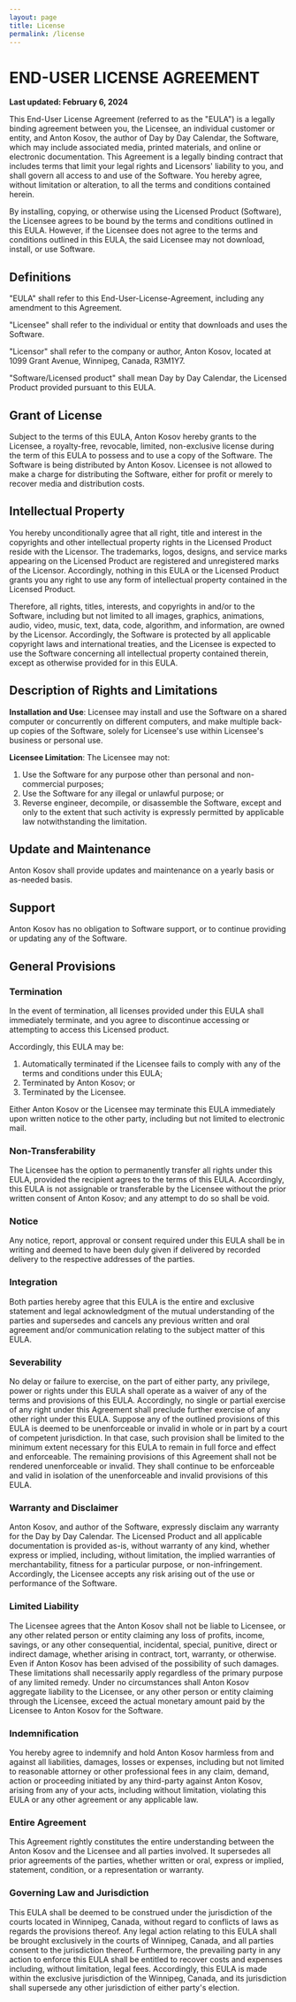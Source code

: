 ```yaml
---
layout: page
title: License
permalink: /license
---
```


# END-USER LICENSE AGREEMENT

**Last updated: February 6, 2024**

This End-User License Agreement (referred to as the "EULA") is a legally binding agreement between you, the Licensee, an individual customer or entity, and Anton Kosov, the author of Day by Day Calendar, the Software, which may include associated media, printed materials, and online or electronic documentation. This Agreement is a legally binding contract that includes terms that limit your legal rights and Licensors' liability to you, and shall govern all access to and use of the Software. You hereby agree, without limitation or alteration, to all the terms and conditions contained herein.

By installing, copying, or otherwise using the Licensed Product (Software), the Licensee agrees to be bound by the terms and conditions outlined in this EULA. However, if the Licensee does not agree to the terms and conditions outlined in this EULA, the said Licensee may not download, install, or use Software.

## Definitions

"EULA" shall refer to this End-User-License-Agreement, including any amendment to this Agreement.

"Licensee" shall refer to the individual or entity that downloads and uses the Software.

"Licensor" shall refer to the company or author, Anton Kosov, located at 1099 Grant Avenue, Winnipeg, Canada, R3M1Y7.

"Software/Licensed product" shall mean Day by Day Calendar, the Licensed Product provided pursuant to this EULA.

## Grant of License

Subject to the terms of this EULA, Anton Kosov hereby grants to the Licensee, a royalty-free, revocable, limited, non-exclusive license during the term of this EULA to possess and to use a copy of the Software. The Software is being distributed by Anton Kosov. Licensee is not allowed to make a charge for distributing the Software, either for profit or merely to recover media and distribution costs.

## Intellectual Property

You hereby unconditionally agree that all right, title and interest in the copyrights and other intellectual property rights in the Licensed Product reside with the Licensor. The trademarks, logos, designs, and service marks appearing on the Licensed Product are registered and unregistered marks of the Licensor.  Accordingly, nothing in this EULA or the Licensed Product grants you any right to use any form of intellectual property contained in the Licensed Product.

Therefore, all rights, titles, interests, and copyrights in and/or to the Software, including but not limited to all images, graphics, animations, audio, video, music, text, data, code, algorithm, and information, are owned by the Licensor. Accordingly, the Software is protected by all applicable copyright laws and international treaties, and the Licensee is expected to use the Software concerning all intellectual property contained therein, except as otherwise provided for in this EULA.

## Description of Rights and Limitations

**Installation and Use**: Licensee may install and use the Software on a shared computer or concurrently on different computers, and make multiple back-up copies of the Software, solely for Licensee's use within Licensee's business or personal use.

**Licensee Limitation**: The Licensee may not:

1. Use the Software for any purpose other than personal and non-commercial purposes;
2. Use the Software for any illegal or unlawful purpose; or
3. Reverse engineer, decompile, or disassemble the Software, except and only to the extent that such activity is expressly permitted by applicable law notwithstanding the limitation.

## Update and Maintenance

Anton Kosov shall provide updates and maintenance on a yearly basis or as-needed basis.

## Support

Anton Kosov has no obligation to Software support, or to continue providing or updating any of the Software.

## General Provisions

### Termination

In the event of termination, all licenses provided under this EULA shall immediately terminate, and you agree to discontinue accessing or attempting to access this Licensed product.

Accordingly, this EULA may be:

1. Automatically terminated if the Licensee fails to comply with any of the terms and conditions under this EULA;
2. Terminated by Anton Kosov; or
3. Terminated by the Licensee.

Either Anton Kosov or the Licensee may terminate this EULA immediately upon written notice to the other party, including but not limited to electronic mail.

### Non-Transferability

The Licensee has the option to permanently transfer all rights under this EULA, provided the recipient agrees to the terms of this EULA. Accordingly, this EULA is not assignable or transferable by the Licensee without the prior written consent of Anton Kosov; and any attempt to do so shall be void.

### Notice

Any notice, report, approval or consent required under this EULA shall be in writing and deemed to have been duly given if delivered by recorded delivery to the respective addresses of the parties.

### Integration

Both parties hereby agree that this EULA is the entire and exclusive statement and legal acknowledgment of the mutual understanding of the parties and supersedes and cancels any previous written and oral agreement and/or communication relating to the subject matter of this EULA.

### Severability

No delay or failure to exercise, on the part of either party, any privilege, power or rights under this EULA shall operate as a waiver of any of the terms and provisions of this EULA. Accordingly, no single or partial exercise of any right under this Agreement shall preclude further exercise of any other right under this EULA. Suppose any of the outlined provisions of this EULA is deemed to be unenforceable or invalid in whole or in part by a court of competent jurisdiction. In that case, such provision shall be limited to the minimum extent necessary for this EULA to remain in full force and effect and enforceable. The remaining provisions of this Agreement shall not be rendered unenforceable or invalid. They shall continue to be enforceable and valid in isolation of the unenforceable and invalid provisions of this EULA.

### Warranty and Disclaimer

Anton Kosov, and author of the Software, expressly disclaim any warranty for the Day by Day Calendar. The Licensed Product and all applicable documentation is provided as-is, without warranty of any kind, whether express or implied, including, without limitation, the implied warranties of merchantability, fitness for a particular purpose, or non-infringement. Accordingly, the Licensee accepts any risk arising out of the use or performance of the Software.

### Limited Liability

The Licensee agrees that the Anton Kosov shall not be liable to Licensee, or any other related person or entity claiming any loss of profits, income, savings, or any other consequential, incidental, special, punitive, direct or indirect damage, whether arising in contract, tort, warranty, or otherwise. Even if Anton Kosov has been advised of the possibility of such damages. These limitations shall necessarily apply regardless of the primary purpose of any limited remedy. Under no circumstances shall Anton Kosov aggregate liability to the Licensee, or any other person or entity claiming through the Licensee, exceed the actual monetary amount paid by the Licensee to Anton Kosov for the Software.

### Indemnification

You hereby agree to indemnify and hold Anton Kosov harmless from and against all liabilities, damages, losses or expenses, including but not limited to reasonable attorney or other professional fees in any claim, demand, action or proceeding initiated by any third-party against Anton Kosov, arising from any of your acts, including without limitation, violating this EULA or any other agreement or any applicable law.

### Entire Agreement

This Agreement rightly constitutes the entire understanding between the Anton Kosov and the Licensee and all parties involved. It supersedes all prior agreements of the parties, whether written or oral, express or implied, statement, condition, or a representation or warranty.

### Governing Law and Jurisdiction

This EULA shall be deemed to be construed under the jurisdiction of the courts located in Winnipeg, Canada, without regard to conflicts of laws as regards the provisions thereof. Any legal action relating to this EULA shall be brought exclusively in the courts of Winnipeg, Canada, and all parties consent to the jurisdiction thereof. Furthermore, the prevailing party in any action to enforce this EULA shall be entitled to recover costs and expenses including, without limitation, legal fees. Accordingly, this EULA is made within the exclusive jurisdiction of the Winnipeg, Canada, and its jurisdiction shall supersede any other jurisdiction of either party's election.
